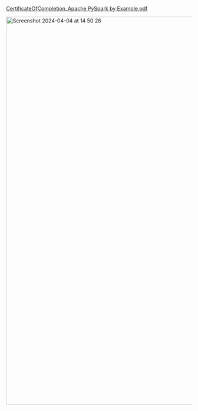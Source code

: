 [CertificateOfCompletion_Apache PySpark by Example.pdf](https://github.com/bhaskarnn9/ApacheSpark/files/14876489/CertificateOfCompletion_Apache.PySpark.by.Example.pdf)


<img width="1051" alt="Screenshot 2024-04-04 at 14 50 26" src="https://github.com/bhaskarnn9/ApacheSpark/assets/28062775/a58ff6ae-fe68-4915-a49b-05bc80a08e8f">

